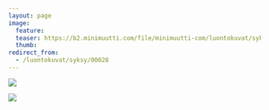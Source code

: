 ```yaml
---
layout: page
image:
  feature:
  teaser: https://b2.minimuutti.com/file/minimuutti-com/luontokuvat/syksy/3/DS38179-245px.jpg
  thumb:
redirect_from:
  - /luontokuvat/syksy/00028
---
```


![](https://b2.minimuutti.com/file/minimuutti-com/luontokuvat/syksy/3/DS38175-800px.jpg)

![](https://b2.minimuutti.com/file/minimuutti-com/luontokuvat/syksy/3/DS38179-800px.jpg)

